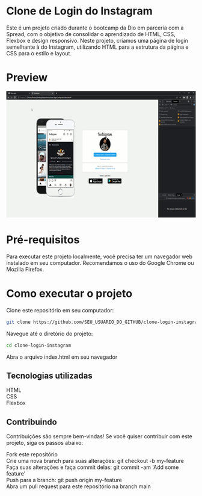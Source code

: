 # Clone de Login do Instagram  

Este é um projeto criado durante o bootcamp da Dio em parceria com a Spread, com o objetivo de consolidar o aprendizado de HTML, CSS, Flexbox e design responsivo. Neste projeto, criamos uma página de login semelhante à do Instagram, utilizando HTML para a estrutura da página e CSS para o estilo e layout.

# Preview

![texto](https://github.com/LeandroSCoutinho/clone-login-instagram/blob/main/img/clone-instagram.gif)


# Pré-requisitos
Para executar este projeto localmente, você precisa ter um navegador web instalado em seu computador. Recomendamos o uso do Google Chrome ou Mozilla Firefox.

# Como executar o projeto
Clone este repositório em seu computador:  

```bash
git clone https://github.com/SEU_USUARIO_DO_GITHUB/clone-login-instagram.git
```

Navegue até o diretório do projeto:  
```bash
cd clone-login-instagram
```

Abra o arquivo index.html em seu navegador  

## Tecnologias utilizadas  
HTML  
CSS  
Flexbox  

## Contribuindo
Contribuições são sempre bem-vindas! Se você quiser contribuir com este projeto, siga os passos abaixo:  

Fork este repositório  
Crie uma nova branch para suas alterações: git checkout -b my-feature  
Faça suas alterações e faça commit delas: git commit -am 'Add some feature'  
Push para a branch: git push origin my-feature  
Abra um pull request para este repositório na branch main  
